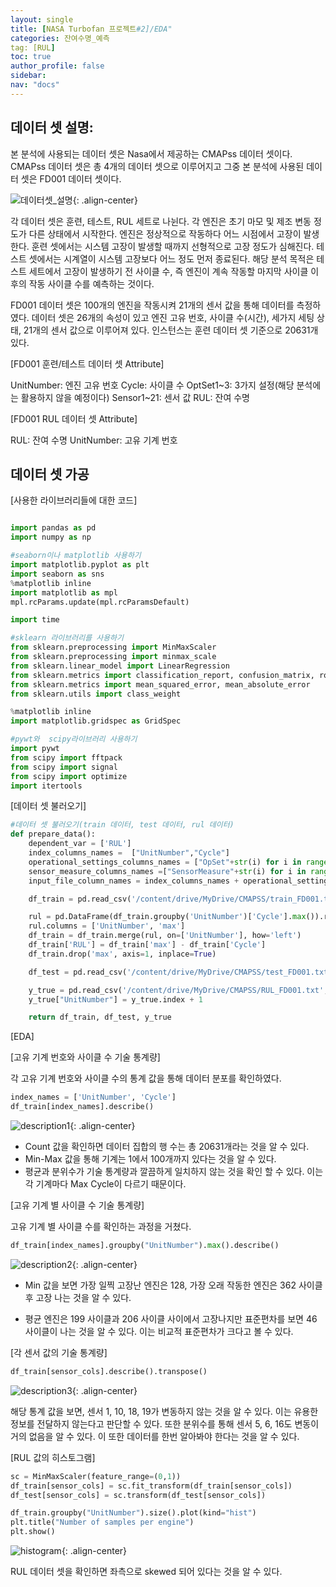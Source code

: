 ```yaml
---
layout: single
title: [NASA Turbofan 프로젝트#2]/EDA"
categories: 잔여수명_예측
tag: [RUL]
toc: true
author_profile: false
sidebar:
nav: "docs"
---
```


## 데이터 셋 설명:

본 분석에 사용되는 데이터 셋은 Nasa에서 제공하는 CMAPss 데이터 셋이다. CMAPss 데이터 셋은 총 4개의 데이터 셋으로 이루어지고 그중 본 분석에 사용된 데이터 셋은 FD001 데이터 셋이다.

![데이터셋_설명]({{site.url}}/images/2023-10-15-NasaTurbofan/데이터셋_설명.png){: .align-center}

각 데이터 셋은 훈련, 테스트, RUL 세트로 나뉜다. 각 엔진은 초기 마모 및 제조 변동 정도가 다른 상태에서 시작한다. 엔진은 정상적으로 작동하다 어느 시점에서 고장이 발생한다. 훈련 셋에서는 시스템 고장이 발생할 때까지 선형적으로 고장 정도가 심해진다. 테스트 셋에서는 시계열이 시스템 고장보다 어느 정도 먼저 종료된다. 해당 분석 목적은 테스트 세트에서 고장이 발생하기 전 사이클 수, 즉 엔진이 계속 작동할 마지막 사이클 이후의 작동 사이클 수를 예측하는 것이다.

FD001 데이터 셋은 100개의 엔진을 작동시켜 21개의 센서 값을 통해 데이터를 측정하였다. 데이터 셋은 26개의 속성이 있고 엔진 고유 번호, 사이클 수(시간), 세가지 세팅 상태, 21개의 센서 값으로 이루어져 있다. 인스턴스는 훈련 데이터 셋 기준으로 20631개 있다.

[FD001 훈련/테스트 데이터 셋 Attribute]

UnitNumber: 엔진 고유 번호
Cycle: 사이클 수
OptSet1~3: 3가지 설정(해당 분석에는 활용하지 않을 예정이다)
Sensor1~21: 센서 값
RUL: 잔여 수명

[FD001 RUL 데이터 셋 Attribute]

RUL: 잔여 수명
UnitNumber: 고유 기계 번호

## 데이터 셋 가공

[사용한 라이브러리들에 대한 코드]

```Python

import pandas as pd
import numpy as np

#seaborn이나 matplotlib 사용하기
import matplotlib.pyplot as plt
import seaborn as sns
%matplotlib inline
import matplotlib as mpl
mpl.rcParams.update(mpl.rcParamsDefault)

import time

#sklearn 라이브러리를 사용하기
from sklearn.preprocessing import MinMaxScaler
from sklearn.preprocessing import minmax_scale
from sklearn.linear_model import LinearRegression
from sklearn.metrics import classification_report, confusion_matrix, roc_curve
from sklearn.metrics import mean_squared_error, mean_absolute_error
from sklearn.utils import class_weight

%matplotlib inline
import matplotlib.gridspec as GridSpec

#pywt와  scipy라이브러리 사용하기
import pywt
from scipy import fftpack
from scipy import signal
from scipy import optimize
import itertools

```

[데이터 셋 불러오기]

```Python
#데이터 셋 불러오기(train 데이터, test 데이터, rul 데이터)
def prepare_data():
    dependent_var = ['RUL']
    index_columns_names =  ["UnitNumber","Cycle"]
    operational_settings_columns_names = ["OpSet"+str(i) for i in range(1,4)]
    sensor_measure_columns_names =["SensorMeasure"+str(i) for i in range(1,22)]
    input_file_column_names = index_columns_names + operational_settings_columns_names + sensor_measure_columns_names

    df_train = pd.read_csv('/content/drive/MyDrive/CMAPSS/train_FD001.txt',delim_whitespace=True,names=input_file_column_names)

    rul = pd.DataFrame(df_train.groupby('UnitNumber')['Cycle'].max()).reset_index()
    rul.columns = ['UnitNumber', 'max']
    df_train = df_train.merge(rul, on=['UnitNumber'], how='left')
    df_train['RUL'] = df_train['max'] - df_train['Cycle']
    df_train.drop('max', axis=1, inplace=True)

    df_test = pd.read_csv('/content/drive/MyDrive/CMAPSS/test_FD001.txt', delim_whitespace=True, names=input_file_column_names)

    y_true = pd.read_csv('/content/drive/MyDrive/CMAPSS/RUL_FD001.txt', delim_whitespace=True,names=["RUL"])
    y_true["UnitNumber"] = y_true.index + 1

    return df_train, df_test, y_true
```

[EDA]

[고유 기계 번호와 사이클 수 기술 통계량]

각 고유 기계 번호와 사이클 수의 통계 값을 통해 데이터 분포를 확인하였다.

```Python
index_names = ['UnitNumber', 'Cycle']
df_train[index_names].describe()
```

![description1]({{site.url}}/images/2023-10-15-NasaTurbofan/eda_decription.png){: .align-center}

- Count 값을 확인하면 데이터 집합의 행 수는 총 20631개라는 것을 알 수 있다.
- Min-Max 값을 통해 기계는 1에서 100개까지 있다는 것을 알 수 있다.
- 평균과 분위수가 기술 통계량과 깔끔하게 일치하지 않는 것을 확인 할 수 있다. 이는 각 기계마다 Max Cycle이 다르기 때문이다.

[고유 기계 별 사이클 수 기술 통계량]

고유 기계 별 사이클 수를 확인하는 과정을 거쳤다.

```Python
df_train[index_names].groupby("UnitNumber").max().describe()
```

![description2]({{site.url}}/images/2023-10-15-NasaTurbofan/eda_decription1.png){: .align-center}

- Min 값을 보면 가장 일찍 고장난 엔진은 128, 가장 오래 작동한 엔진은 362 사이클 후 고장 나는 것을 알 수 있다.

- 평균 엔진은 199 사이클과 206 사이클 사이에서 고장나지만 표준편차를 보면 46 사이클이 나는 것을 알 수 있다. 이는 비교적 표준편차가 크다고 볼 수 있다.

[각 센서 값의 기술 통계량]

```python
df_train[sensor_cols].describe().transpose()
```

![description3]({{site.url}}/images/2023-10-15-NasaTurbofan/eda_decription3.png){: .align-center}

해당 통계 값을 보면, 센서 1, 10, 18, 19가 변동하지 않는 것을 알 수 있다. 이는 유용한 정보를 전달하지 않는다고 판단할 수 있다. 또한 분위수를 통해 센서 5, 6, 16도 변동이 거의 없음을 알 수 있다. 이 또한 데이터를 한번 알아봐야 한다는 것을 알 수 있다.

[RUL 값의 히스토그램]

```Python
sc = MinMaxScaler(feature_range=(0,1))
df_train[sensor_cols] = sc.fit_transform(df_train[sensor_cols])
df_test[sensor_cols] = sc.transform(df_test[sensor_cols])
```

```Python
df_train.groupby("UnitNumber").size().plot(kind="hist")
plt.title("Number of samples per engine")
plt.show()
```

![histogram]({{site.url}}/images/2023-10-15-NasaTurbofan/histogram.png){: .align-center}

RUL 데이터 셋을 확인하면 좌측으로 skewed 되어 있다는 것을 알 수 있다.
